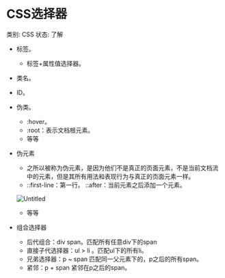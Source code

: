 # CSS选择器

类别: CSS
状态: 了解

- 标签。
    - 标签+属性值选择器。
- 类名。
- ID。
- 伪类。
    - :hover。
    - :root：表示文档根元素。
    - 等等
- 伪元素
    - 之所以被称为伪元素，是因为他们不是真正的页面元素，不是当前文档流中的元素，但是其所有用法和表现行为与真正的页面元素一样。
    - ::first-line：第一行。 ::after：当前元素之后添加一个元素。
    
    ![Untitled](CSS%E9%80%89%E6%8B%A9%E5%99%A8%20b515ea07fd4444b6b44ea9bc03de585e/Untitled.png)
    
    - 等等
- 组合选择器
    - 后代组合：div span。匹配所有任意div下的span
    - 直接子代选择器：ul > li 。匹配ul下的所有li。
    - 兄弟选择器：p ~ span 匹配同一父元素下的，p之后的所有span。
    - 紧邻：p + span 紧邻在p之后的span。